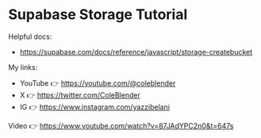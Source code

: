 # Supabase Storage Tutorial

Helpful docs:

- https://supabase.com/docs/reference/javascript/storage-createbucket

My links:

- YouTube 👉 https://youtube.com/@coleblender
- X 👉 https://twitter.com/ColeBlender
- IG 👉 https://www.instagram.com/yazzibelani

Video 👉 https://www.youtube.com/watch?v=87JAdYPC2n0&t=647s
